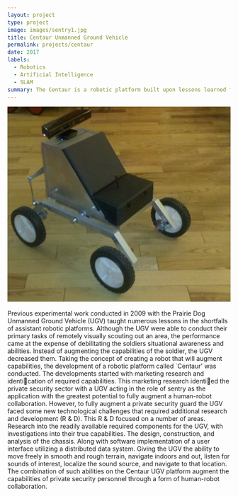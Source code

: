 ```yaml
---
layout: project
type: project
image: images/sentry1.jpg
title: Centaur Unmanned Ground Vehicle
permalink: projects/centaur
date: 2017
labels: 
  - Robotics
  - Artificial Intelligence
  - SLAM
summary: The Centaur is a robotic platform built upon lessons learned from the Prairie Dog robot. It is aimed at private security applications.
---
```


<img class="ui medium right floated rounded image" src="../images/PDII.jpg">

Previous experimental work conducted in 2009 with the Prairie Dog Unmanned Ground
Vehicle (UGV) taught numerous lessons in the shortfalls of assistant robotic platforms.
Although the UGV were able to conduct their primary tasks of remotely visually scouting
out an area, the performance came at the expense of debilitating the soldiers situational
awareness and abilities. Instead of augmenting the capabilities of the soldier, the UGV
decreased them. Taking the concept of creating a robot that will augment capabilities,
the development of a robotic platform called `Centaur' was conducted. The developments
started with marketing research and identication of required capabilities. This marketing
research identied the private security sector with a UGV acting in the role of sentry as
the application with the greatest potential to fully augment a human-robot collaboration.
However, to fully augment a private security guard the UGV faced some new technological
challenges that required additional research and development (R & D). This R & D focused
on a number of areas. Research into the readily available required components for the UGV,
with investigations into their true capabilities. The design, construction, and analysis of the
chassis. Along with software implementation of a user interface utilizing a distributed data
system. Giving the UGV the ability to move freely in smooth and rough terrain, navigate
indoors and out, listen for sounds of interest, localize the sound source, and navigate to
that location. The combination of such abilities on the Centaur UGV platform augment the
capabilities of private security personnel through a form of human-robot collaboration.


<div class="ui embed" data-source="youtube" data-id="j9eLN3pKPn8" >
</div>

<div class="ui embed" data-source="youtube" data-id="w2IxxW2S33I&t" >
</div>
